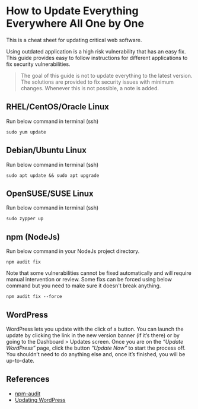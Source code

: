 # How to Update Everything Everywhere All One by One
This is a cheat sheet for updating critical web software.

Using outdated application is a high risk vulnerability that has an easy fix. This guide provides easy to follow instructions for different applications to fix security vulnerabilities.

> The goal of this guide is not to update everything to the latest version. The solutions are provided to fix security issues with minimum changes. Whenever this is not possible, a note is added.

## RHEL/CentOS/Oracle Linux
Run below command in terminal (ssh)
```
sudo yum update
```

## Debian/Ubuntu Linux
Run below command in terminal (ssh)
```
sudo apt update && sudo apt upgrade
```

## OpenSUSE/SUSE Linux
Run below command in terminal (ssh)
```
sudo zypper up
```

## npm (NodeJs)
Run below command in your NodeJs project directory.
```
npm audit fix
```

Note that some vulnerabilities cannot be fixed automatically and will require manual intervention or review.
Some fixs can be forced using below command but you need to make sure it doesn't break anything.
```
npm audit fix --force
```

## WordPress
WordPress lets you update with the click of a button.  You can launch the update by clicking the link in the new version banner (if it’s there) or by going to the Dashboard > Updates screen. Once you are on the *“Update WordPress”* page, click the button *“Update Now”* to start the process off. You shouldn’t need to do anything else and, once it’s finished, you will be up-to-date.


## References
- [npm-audit](https://docs.npmjs.com/cli/v8/commands/npm-audit)
- [Updating WordPress](https://wordpress.org/support/article/updating-wordpress/)

